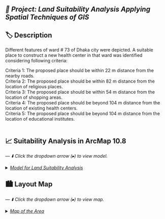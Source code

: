 ## <i>**📘 Project:** Land Suitability Analysis Applying Spatial Techniques of GIS </i> <br>

## **🏷️ Description** <br>
Different features of ward # 73 of Dhaka city were depicted. A suitable place to construct a new health center in that ward was identified considering following criteria: <br>

Criteria 1: The proposed place should be within 22 m distance from the nearby roads.  
Criteria 2: The proposed place should be within 82 m distance from the location of religious places.<br> 
Criteria 3: The proposed place should be within 54 m distance from the location of shopping areas.<br>
Criteria 4: The proposed place should be beyond 104 m distance from the location of existing health centers. <br>
Criteria 5: The proposed place should be beyond 104 m distance from the location of educational institutes. <br>
<br>

## 📈 Suitability Analysis in ArcMap 10.8
 — <i>⬇️ Click the dropdown arrow (▸) to view model.</i>
<details>
  <summary><a href="#m"><em>Model for Land Suitability Analysis</em></a></summary>
  <p align="left">
    <img src="./Model.png" alt="Model" width="100%">
  </p>
</details>

## 🏙️ Layout Map
 — <i>⬇️ Click the dropdown arrow (▸) to view map.</i>
<details>
  <summary><a href="#m"><em>Map of the Area</em></a></summary>
  <p align="left">
    <img src="./Suitable_Location.png" alt="Model" width="100%">
  </p>
</details>
